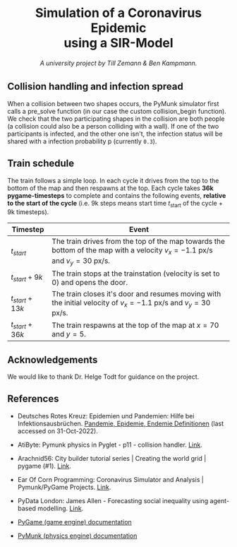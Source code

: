 ## 
# <div align="center">Simulation of a Coronavirus Epidemic <br/> using a SIR-Model </div>
######  <div align="center">A university project by Till Zemann & Ben Kampmann.</div>

<!--
Insert here:
- GIF of the simulation
- graphs

GIF Example:
##### <div align="center">![simulation_gif](https://media.tenor.com/o656qFKDzeUAAAAC/rick-astley-never-gonna-give-you-up.gif) Description.
</div>
-->

## Collision handling and infection spread

When a collision between two shapes occurs, the PyMunk simulator first calls a pre_solve function (in our case the custom collision_begin function).
We check that the two participating shapes in the collision are both people (a collision could also be a person colliding with a wall). If one of the two participants is infected, and the other one isn't, the infection status will be shared with a infection probability p (currently `0.3`).

## Train schedule

The train follows a simple loop. In each cycle it drives from the top to the bottom of the map and then respawns at the top.
Each cycle takes __36k pygame-timesteps__ to complete and contains the following events, __relative to
the start of the cycle__ (i.e. 9k steps means start time $t_{\text{start}}$ of the cycle + 9k timesteps).

| Timestep | Event |
| ------ | ------ |
| $t_{start}$ | The train drives from the top of the map towards the bottom of the map with a velocity $v_x = -1.1 \text{ px/s}$ and $v_y = 30 \text{ px/s}$. |
| $t_{start} + 9k$ | The train stops at the trainstation (velocity is set to 0) and opens the door. |
| $t_{start} + 13k$ | The train closes it's door and resumes moving with the initial velocity of $v_x = -1.1 \text{ px/s}$ and $v_y = 30 \text{ px/s}$. |
| $t_{start} + 36k$ | The train respawns at the top of the map at $x = 70$ and $y = 5$. |



## Acknowledgements

We would like to thank Dr. Helge Todt for guidance on the project.

## References

- Deutsches Rotes Kreuz: Epidemien und Pandemien: Hilfe bei Infektionsausbrüchen. [Pandemie, Epidemie, Endemie Definitionen](https://www.drk.de/hilfe-weltweit/wann-wir-helfen/katastrophe/epidemien-pandemien/) (last accessed on 31-Oct-2022). 

- AtiByte: Pymunk physics in Pyglet - p11 - collision handler. [Link](https://www.youtube.com/watch?v=ZVDm2Xtp3Lw).

- Arachnid56: City builder tutorial series | Creating the world grid | pygame (#1). [Link](https://www.youtube.com/watch?v=wI_pvfwcPgQ).

- Ear Of Corn Programming: Coronavirus Simulator and Analysis | Pymunk/PyGame Projects. [Link](https://www.youtube.com/watch?v=yJK5J8a7NFs).

- PyData London: James Allen - Forecasting social inequality using agent-based modelling. [Link](https://www.youtube.com/watch?v=RglNX4c_dfc).

- [PyGame (game engine) documentation](https://www.pygame.org/docs/)

- [PyMunk (physics engine) documentation](http://www.pymunk.org/en/latest/pymunk.html)
